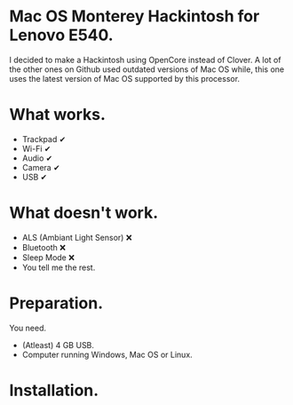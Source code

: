 # Mac OS Monterey Hackintosh for Lenovo E540.
I decided to make a Hackintosh using OpenCore instead of Clover. A lot of the other ones on Github used outdated versions of Mac OS while, this one uses the latest version of Mac OS supported by this processor.

# What works.
* Trackpad ✔
* Wi-Fi ✔
* Audio ✔
* Camera ✔
* USB ✔

# What doesn't work.
* ALS (Ambiant Light Sensor) ❌
* Bluetooth ❌
* Sleep Mode ❌
* You tell me the rest.

# Preparation.
You need.
* (Atleast) 4 GB USB.
* Computer running Windows, Mac OS or Linux.

# Installation.
